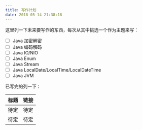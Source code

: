 ```yaml
---
title: 写作计划
date: 2018-05-14 21:38:18
---
```


这里列一下未来要写作的东西，每次从其中挑选一个作为主题来写：
- [ ] Java 加密解密
- [ ] Java 编码解码
- [ ] Java IO/NIO
- [ ] Java Enum
- [ ] Java Stream
- [ ] Java LocalDate/LocalTime/LocalDateTime
- [ ] Java JVM

已写完的列一下：

标题          |        链接
-------------|-------------
待定          | 待定
待定          | 待定
